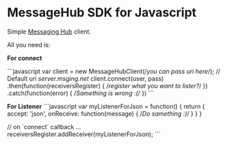 # MessageHub SDK for Javascript

Simple [Messaging Hub](http://msging.net/) client.

All you need is:

**For connect**

´´´javascript
var client = new MessageHubClient(/*you can pass uri here*/); // Default uri *server.msging.net*
client.connect(user, pass)
  .then(function(receiversRegister) {
      /*register what you want to lister?*/
  })
  .catch(function(error) {
      /*Samething is wrong :(*/
  })
´´´

**For Listener**
´´´javascript
var myListenerForJson = function() {
    return  {
        accept: 'json',
        onReceive: function(message) {
          /*Do samething :)*/
        }
    }
}


// on ´connect´ callback ...
receiversRegister.addReceiver(myListenerForJson);
´´´
